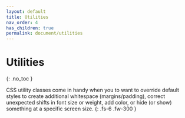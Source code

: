 ```yaml
---
layout: default
title: Utilities
nav_order: 4
has_children: true
permalink: document/utilities
---
```


# Utilities
{: .no_toc }

CSS utility classes come in handy when you to want to override default styles to create additional whitespace (margins/padding), correct unexpected shifts in font size or weight, add color, or hide (or show) something at a specific screen size.
{: .fs-6 .fw-300 }
